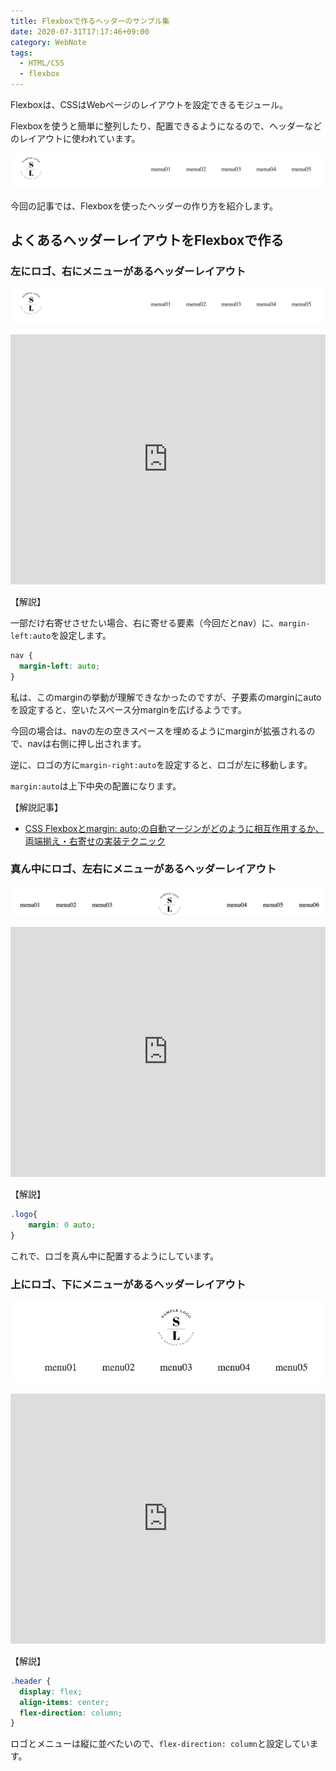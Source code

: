 ```yaml
---
title: Flexboxで作るヘッダーのサンプル集
date: 2020-07-31T17:17:46+09:00
category: WebNote
tags:
  - HTML/CSS
  - flexbox
---
```


Flexboxは、CSSはWebページのレイアウトを設定できるモジュール。

Flexboxを使うと簡単に整列したり、配置できるようになるので、ヘッダーなどのレイアウトに使われています。

![Flexboxのヘッダー](ss-flexbox-header-01.png)

今回の記事では、Flexboxを使ったヘッダーの作り方を紹介します。

## よくあるヘッダーレイアウトをFlexboxで作る

### 左にロゴ、右にメニューがあるヘッダーレイアウト

![Flexboxのヘッダー](ss-flexbox-header-01.png)

<iframe height="400" style="width: 100%;" scrolling="no" title="flexboxで作るヘッダーB" src="https://codepen.io/filledforest/embed/KKVYaZg?height=400&theme-id=light&default-tab=html,result" frameborder="no" allowtransparency="true" allowfullscreen="true">
  See the Pen <a href='https://codepen.io/filledforest/pen/KKVYaZg'>flexboxで作るヘッダーB</a> by Emi
  (<a href='https://codepen.io/filledforest'>@filledforest</a>) on <a href='https://codepen.io'>CodePen</a>.
</iframe>

【解説】

一部だけ右寄せさせたい場合、右に寄せる要素（今回だとnav）に、`margin-left:auto`を設定します。

```css
nav {
  margin-left: auto;
}
```

私は、このmarginの挙動が理解できなかったのですが、子要素のmarginにautoを設定すると、空いたスペース分marginを広げるようです。

今回の場合は、navの左の空きスペースを埋めるようにmarginが拡張されるので、navは右側に押し出されます。


逆に、ロゴの方に`margin-right:auto`を設定すると、ロゴが左に移動します。

`margin:auto`は上下中央の配置になります。

【解説記事】

* <a href="https://coliss.com/articles/build-websites/operation/css/css-flexbox-and-auto-margins.html" target="_blank" rel="noopener noreferrer">CSS Flexboxとmargin: auto;の自動マージンがどのように相互作用するか、両端揃え・右寄せの実装テクニック</a>


### 真ん中にロゴ、左右にメニューがあるヘッダーレイアウト

![Flexboxのヘッダー](ss-flexbox-header-02.png)

<iframe height="400" style="width: 100%;" scrolling="no" title="flexboxで作るヘッダーA" src="https://codepen.io/filledforest/embed/KKVYavM?height=400&theme-id=light&default-tab=html,result" frameborder="no" allowtransparency="true" allowfullscreen="true">
  See the Pen <a href='https://codepen.io/filledforest/pen/KKVYavM'>flexboxで作るヘッダーA</a> by Emi
  (<a href='https://codepen.io/filledforest'>@filledforest</a>) on <a href='https://codepen.io'>CodePen</a>.
</iframe>


【解説】

```css
.logo{
    margin: 0 auto;
}
```

これで、ロゴを真ん中に配置するようにしています。

### 上にロゴ、下にメニューがあるヘッダーレイアウト

![Flexboxのヘッダー](ss-flexbox-header-03.png)

<iframe height="400" style="width: 100%;" scrolling="no" title="flexboxで作るヘッダーC" src="https://codepen.io/filledforest/embed/bGEJgLd?height=400&theme-id=light&default-tab=html,result" frameborder="no" allowtransparency="true" allowfullscreen="true">
  See the Pen <a href='https://codepen.io/filledforest/pen/bGEJgLd'>flexboxで作るヘッダーC</a> by Emi
  (<a href='https://codepen.io/filledforest'>@filledforest</a>) on <a href='https://codepen.io'>CodePen</a>.
</iframe>

【解説】


```css
.header {
  display: flex;
  align-items: center;
  flex-direction: column;
}
```

ロゴとメニューは縦に並べたいので、`flex-direction: column`と設定しています。
